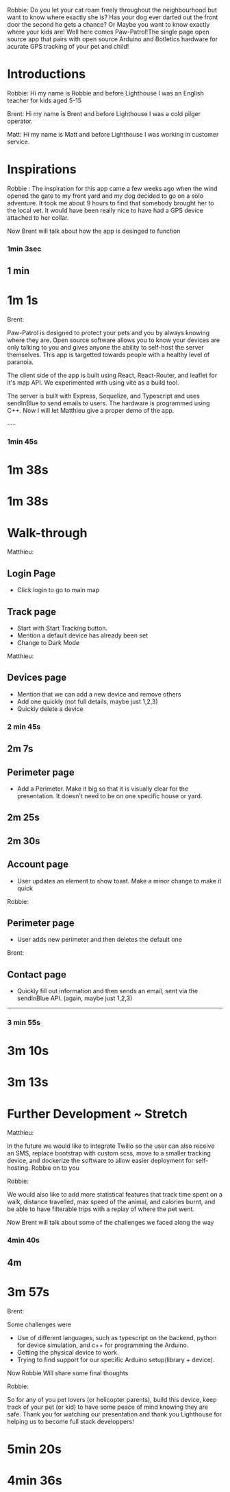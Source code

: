 Robbie:
Do you let your cat roam freely throughout the neighbourhood but want to know where exactly she is?
Has your dog ever darted out the front door the second he gets a chance?
Or Maybe you want to know exactly where your kids are!
Well here comes Paw-Patrol!The single page open source app that pairs with open source Arduino and Botletics hardware for acurate GPS tracking of your pet and child!

# Introductions

Robbie:
Hi my name is Robbie and before Lighthouse I was an English teacher for kids aged 5-15

Brent:
Hi my name is Brent and before Lighthouse I was a cold pilger operator.

Matt:
Hi my name is Matt and before Lighthouse I was working in customer service.

# Inspirations

Robbie :
The inspiration for this app came a few weeks ago when the wind opened the gate to my front yard and my dog decided to go on a solo adventure. It took me about 9 hours to find that somebody brought her to the local vet. It would have been really nice to have had a GPS device attached to her collar.

Now Brent will talk about how the app is desinged to function

### 1min 3sec

## 1 min

# 1m 1s

Brent:

<p>
  Paw-Patrol is designed to protect your pets and you by always knowing where they are. Open source software allows you to know your devices are only talking to you and gives anyone the ability to self-host the server themselves. This app is targetted towards people with a healthy level of paranoia.
</p>

<p>
  The client side of the app is built using React, React-Router, and leaflet for it's map API. We experimented with using vite as a build tool.
</p>

<p>
  The server is built with Express, Sequelize, and Typescript and uses sendInBlue to send emails to users. The hardware is programmed using C++.
  Now I will let Matthieu give a proper demo of the app. 
</p>
---

### 1min 45s

# 1m 38s

# 1m 38s

# Walk-through

Matthieu:

## Login Page

- Click login to go to main map

## Track page

- Start with Start Tracking button.
- Mention a default device has already been set
- Change to Dark Mode

Matthieu:

## Devices page

- Mention that we can add a new device and remove others
- Add one quickly (not full details, maybe just 1,2,3)
- Quickly delete a device

### 2 min 45s

## 2m 7s

## Perimeter page

- Add a Perimeter. Make it big so that it is visually clear for the presentation. It doesn't need to be on one specific house or yard.

## 2m 25s

## 2m 30s

## Account page

- User updates an element to show toast. Make a minor change to make it quick

Robbie:

## Perimeter page

- User adds new perimeter and then deletes the default one

Brent:

## Contact page

- Quickly fill out information and then sends an email, sent via the sendInBlue API. (again, maybe just 1,2,3)

---

### 3 min 55s

# 3m 10s

# 3m 13s

# Further Development ~ Stretch

Matthieu:

<p>
  In the future we would like to integrate Twilio so the user can also receive an SMS, replace bootstrap with custom scss, move to a smaller tracking device, and dockerize the software to allow easier deployment for self-hosting.
  Robbie on to you
</p>

Robbie:

<p>
  We would also like to add more statistical features that track time spent on a walk, distance travelled, max speed of the animal, and calories burnt, and be able to have filterable trips with a replay of where the pet went.

Now Brent will talk about some of the challenges we faced along the way

</p>

### 4min 40s

## 4m

# 3m 57s

Brent:

<p>
  Some challenges were

- Use of different languages, such as typescript on the backend, python for device simulation, and c++ for programming the Arduino.
- Getting the physical device to work.
- Trying to find support for our specific Arduino setup(library + device).

Now Robbie Will share some final thoughts

</p>

Robbie:

<p>So for any of you pet lovers (or helicopter parents), build this device, keep track of your pet (or kid) to have some peace of mind knowing they are safe. Thank you for watching our presentation and thank you Lighthouse for helping us to become full stack developpers! </p>

# 5min 20s

# 4min 36s
